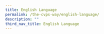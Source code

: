 ```yaml
---
title: English Language
permalink: /the-cvps-way/english-language/
description: ""
third_nav_title: English Language
---
```

